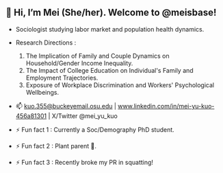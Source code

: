 ## 👋 Hi, I’m Mei (She/her). Welcome to @meisbase!

- Sociologist studying labor market and population health dynamics. 
- Research Directions :

  1. The Implication of Family and Couple Dynamics on Household/Gender Income Inequality. 
  2. The Impact of College Education on Individual's Family and Employment Trajectories.
  3. Exposure of Workplace Discrimination and Workers' Psychological Wellbeings.
  
- 📫 kuo.355@buckeyemail.osu.edu | www.linkedin.com/in/mei-yu-kuo-456a81301 | X/Twitter @mei_yu_kuo
  
- ⚡ Fun fact 1 : Currently a Soc/Demography PhD student. 
- ⚡ Fun fact 2 : Plant parent 🌱.
- ⚡ Fun fact 3 : Recently broke my PR in squatting! 

<!---
meis-git/meis-git is a ✨ special ✨ repository because its `README.md` (this file) appears on your GitHub profile.
You can click the Preview link to take a look at your changes.
--->
